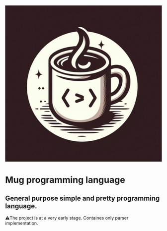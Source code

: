 ![alt text](https://github.com/joczkowski/mug/blob/main/logo.jpeg?raw=true)

# Mug programming language

## General purpose simple and pretty programming language.

⚠️The project is at a very early stage. Containes only parser implementation.
